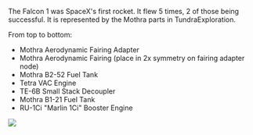 The Falcon 1 was SpaceX's first rocket. It flew 5 times, 2 of those being successful. It is represented by the Mothra parts in TundraExploration.

From top to bottom:
* Mothra Aerodynamic Fairing Adapter
* Mothra Aerodynamic Fairing (place in 2x symmetry on fairing adapter node)                                  
* Mothra B2-52 Fuel Tank
* Tetra VAC Engine
* TE-6B Small Stack Decoupler
* Mothra B1-21 Fuel Tank
* RU-1Ci "Marlin 1Ci" Booster Engine

![](https://cdn.discordapp.com/attachments/774682971374092318/865614816017121300/front_Untitled_Space_Craft_5.png)